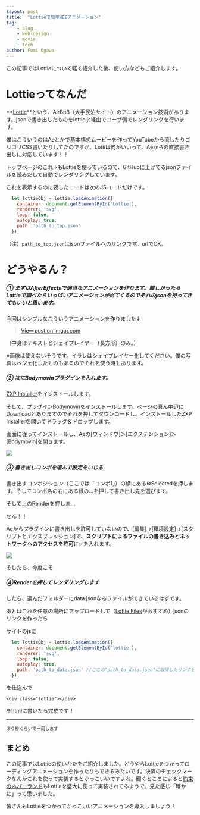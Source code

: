 ```yaml
---
layout: post
title:  "Lottieで簡単WEBアニメーション"
tag:
    - blog
    - web-design
    - movie
    - tech
author: Fumi Ogawa
---
```


この記事ではLottieについて軽く紹介した後、使い方などもご紹介します。

# Lottieってなんだ

**[Lottie]('https://airbnb.design/lottie/')**という、AirBnB（大手民泊サイト）のアニメーション技術があります。jsonで書き出したものをlottie.js経由でユーザ側でレンダリングを行います。

僕はこういうのはAeとかで基本構想ムービーを作ってYouTubeから流したりゴリゴリCSS書いたりしてたのですが、Lottiは何がいいって、Aeからの直接書き出しに対応しています！！

トップページのこれ↓もLottieを使っているので、GitHubに上げてるjsonファイルを読みだして自動でレンダリングしています。
<div id="Lottie"></div>

これを表示するのに要したコードは次のJSコードだけです。

```js
  let lottieObj = lottie.loadAnimation({
    container: document.getElementById('Lottie'), 
    renderer: 'svg',
    loop: false,
    autoplay: true,
    path: 'path_to_top.json'
  });
```
（注）```path_to_top.json```はjsonファイルへのリンクです。urlでOK。

# どうやるん？
##### ① まずはAfterEffectsで適当なアニメーションを作ります。難しかったらLottieで調べたらいっぱいアニメーションが出てくるのでそれのjsonを持ってきてもいいと思います。

今回はシンプルなこういうアニメーションを作りました↓
<blockquote class="imgur-embed-pub" lang="en" data-id="BWpaND2"><a href="https://imgur.com/BWpaND2">View post on imgur.com</a></blockquote><script async src="//s.imgur.com/min/embed.js" charset="utf-8"></script>
（中身はテキストとシェイプレイヤー（長方形）のみ。）

※画像は使えないそうです。イラレはシェイプレイヤー化してください。僕の写真はベジェ化したものもあるのでそれを使う時もあります。

##### ② 次にBodymovinプラグインを入れます。

[ZXP Installer](https://aescripts.com/learn/zxp-installer/)をインストールします。

そして、プラグイン[Bodymovin](https://github.com/airbnb/lottie-web/blob/master/build/extension/bodymovin.zxp)をインストールします。ページの真ん中辺にDownloadとありますのでそれを押してダウンロードし、インストールしたZXP Installerを開いてドラッグ＆ドロップします。

画面に従ってインストールし、Aeの[ウィンドウ]＞[エクステンション]＞[Bodymovin]を開きます。

<img src="{{ '/assets/img/blog/lottie1/lottie1.png' | relative_url }}">

##### ③ 書き出しコンポを選んで設定をいじる

書き出すコンポジション（ここでは「コンポ1」）の横にある⚙Selectedを押します。そしてコンポ名の右にある緑の...を押して書き出し先を選びます。

そして上のRenderを押しま...

<p class="h1 serif">せん！！</p>

<div class="space"></div>

Aeからプラグインに書き出しを許可していないので、[編集]→[環境設定]→[スクリプトとエクスプレッション]で、**スクリプトによるファイルの書き込みとネットワークへのアクセスを許可**に✅を入れます。

<img src="{{ '/assets/img/blog/lottie1/lottie2.png' | relative_url }}">

そしたら、今度こそ

##### ④Renderを押してレンダリングします

したら、選んだフォルダーにdata.jsonなるファイルができているはずです。

あとはこれを任意の場所にアップロードして（[Lottie Files](https://lottiefiles.com/preview)がおすすめ）jsonのリンクを作ったら

サイトのjsに
```js
  let lottieObj = lottie.loadAnimation({
    container: document.getElementById('lottie'), 
    renderer: 'svg',
    loop: false,
    autoplay: true,
    path: 'path_to_data.json' //ここの"path_to_data.json"に取得したリンクを張る
  });
```
を仕込んで

```
<div class="lottie"></div>
```
をhtmlに書いたら完成です！

<hr>

<div id="welcome" class="lottie-inpage"></div>
<small>３０秒くらいで一周します</small>

## まとめ
この記事ではLottieの使いかたをご紹介しました。どうやらLottieをつかってローディングアニメーションを作ったりもできるみたいです。決済のチェックマークなんかこれを使って実装するとかっこいいですよね。聞くところによると[約束のネバーランド](http://sp.shonenjump.com/j/sp_neverland/#/)もLottieを盛大に使って実装されてるようで。見た感じ「確かに」って思いました。

皆さんもLottieをつかってかっこいいアニメーションを導入しましょう！
